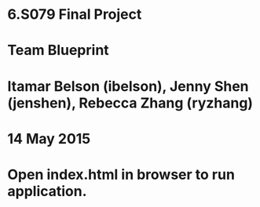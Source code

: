 # 6.S079 Final Project
# Team Blueprint
# Itamar Belson (ibelson), Jenny Shen (jenshen), Rebecca Zhang (ryzhang)
# 14 May 2015

# Open index.html in browser to run application.
